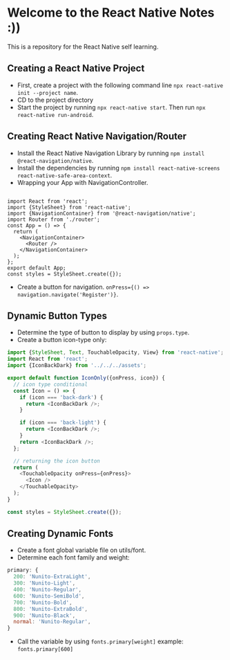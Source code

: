 # Welcome to the React Native Notes :))

This is a repository for the React Native self learning.

## Creating a React Native Project

- First, create a project with the following command line `npx react-native init --project name`.
- CD to the project directory
- Start the project by running `npx react-native start`. Then run `npx react-native run-android`.

## Creating React Native Navigation/Router

- Install the React Native Navigation Library by running `npm install @react-navigation/native`.
- Install the dependencies by running `npm install react-native-screens react-native-safe-area-context`.
- Wrapping your App with NavigationController.

```

import React from 'react';
import {StyleSheet} from 'react-native';
import {NavigationContainer} from '@react-navigation/native';
import Router from './router';
const App = () => {
  return (
    <NavigationContainer>
      <Router />
    </NavigationContainer>
  );
};
export default App;
const styles = StyleSheet.create({});

```

- Create a button for navigation. `onPress={() => navigation.navigate('Register')}`.

## Dynamic Button Types

- Determine the type of button to display by using `props.type`.
- Create a button icon-type only:

```javascript
import {StyleSheet, Text, TouchableOpacity, View} from 'react-native';
import React from 'react';
import {IconBackDark} from '../../../assets';

export default function IconOnly({onPress, icon}) {
  // icon type conditional
  const Icon = () => {
    if (icon === 'back-dark') {
      return <IconBackDark />;
    }

    if (icon === 'back-light') {
      return <IconBackDark />;
    }
    return <IconBackDark />;
  };

  // returning the icon button
  return (
    <TouchableOpacity onPress={onPress}>
      <Icon />
    </TouchableOpacity>
  );
}

const styles = StyleSheet.create({});
```

## Creating Dynamic Fonts

- Create a font global variable file on utils/font.
- Determine each font family and weight:

```javascript
primary: {
  200: 'Nunito-ExtraLight',
  300: 'Nunito-Light',
  400: 'Nunito-Regular',
  600: 'Nunito-SemiBold',
  700: 'Nunito-Bold',
  800: 'Nunito-ExtraBold',
  900: 'Nunito-Black',
  normal: 'Nunito-Regular',
}
```

- Call the variable by using `fonts.primary[weight]` example: `fonts.primary[600]`
